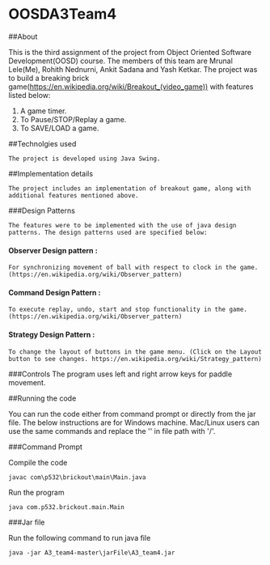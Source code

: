 # OOSDA3Team4

##About

  This is the third assignment of the project from Object Oriented Software Development(OOSD) course.
  The members of this team are Mrunal Lele(Me), Rohith Nednurni, Ankit Sadana and Yash Ketkar.
  The project was to build a breaking brick game(https://en.wikipedia.org/wiki/Breakout_(video_game)) with features listed below:

  1. A game timer.
  2. To Pause/STOP/Replay a game.
  3. To SAVE/LOAD a game.

##Technolgies used

    The project is developed using Java Swing. 
  
##Implementation details

    The project includes an implementation of breakout game, along with additional features mentioned above.
  
###Design Patterns
  
    The features were to be implemented with the use of java design patterns. The design patterns used are specified below:
#### Observer Design pattern : 
    For synchronizing movement of ball with respect to clock in the game.(https://en.wikipedia.org/wiki/Observer_pattern)
#### Command Design Pattern : 
    To execute replay, undo, start and stop functionality in the game. (https://en.wikipedia.org/wiki/Observer_pattern)
#### Strategy Design Pattern : 
    To change the layout of buttons in the game menu. (Click on the Layout button to see changes. https://en.wikipedia.org/wiki/Strategy_pattern)

###Controls
    The program uses left and right arrow keys for paddle movement.

##Running the code

You can run the code either from command prompt or directly from the jar file. The below instructions are for Windows machine. Mac/Linux users can use the same commands and replace the '\' in file path with '/'.

###Command Prompt

  Compile the code 
  
    javac com\p532\brickout\main\Main.java
  
  Run the program
  
    java com.p532.brickout.main.Main

###Jar file

  Run the following command to run java file
  
    java -jar A3_team4-master\jarFile\A3_team4.jar



